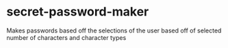# secret-password-maker
Makes passwords based off the selections of the user based off of selected number of characters and character types
